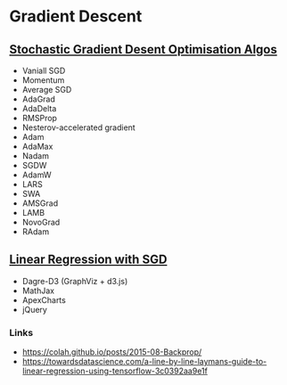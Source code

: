 # Gradient Descent

## [Stochastic Gradient Desent Optimisation Algos](https://towardsdatascience.com/10-gradient-descent-optimisation-algorithms-86989510b5e9)
- Vaniall SGD
- Momentum
- Average SGD
- AdaGrad
- AdaDelta
- RMSProp
- Nesterov-accelerated gradient
- Adam
- AdaMax
- Nadam
- SGDW
- AdamW
- LARS
- SWA
- AMSGrad
- LAMB
- NovoGrad
- RAdam


## [Linear Regression with SGD](https://towardsdatascience.com/step-by-step-tutorial-on-linear-regression-with-stochastic-gradient-descent-1d35b088a843)
- Dagre-D3 (GraphViz + d3.js)
- MathJax
- ApexCharts
- jQuery

### Links
- https://colah.github.io/posts/2015-08-Backprop/
- https://towardsdatascience.com/a-line-by-line-laymans-guide-to-linear-regression-using-tensorflow-3c0392aa9e1f

